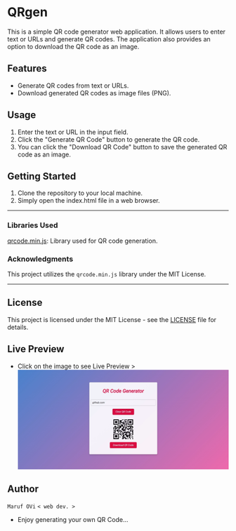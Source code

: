# QRgen

This is a simple QR code generator web application. It allows users to enter text or URLs and generate QR codes. The application also provides an option to download the QR code as an image.

## Features

- Generate QR codes from text or URLs.
- Download generated QR codes as image files (PNG).

## Usage

1. Enter the text or URL in the input field.
2. Click the "Generate QR Code" button to generate the QR code.
4. You can click the "Download QR Code" button to save the generated QR code as an image.

## Getting Started

1. Clone the repository to your local machine.
2. Simply open the index.html file in a web browser.

---

### Libraries Used

[qrcode.min.js](https://github.com/davidshimjs/qrcodejs): Library used for QR code generation.

### Acknowledgments

This project utilizes the `qrcode.min.js` library under the MIT License.

---

## License

This project is licensed under the MIT License - see the [LICENSE](LICENSE) file for details.

## Live Preview

- Click on the image to see Live Preview >
[![Preview Img](https://github.com/iamovi/QRgen/blob/main/preview.png)](https://qrcode-gen-erator.netlify.app/)


## Author

`Maruf OVi`
`< web dev. >`

- Enjoy generating your own QR Code...
